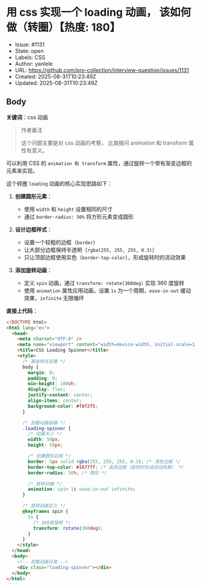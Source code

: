 # 用 css 实现一个 loading 动画， 该如何做（转圈）【热度: 180】

- Issue: #1131
- State: open
- Labels: CSS
- Author: yanlele
- URL: https://github.com/pro-collection/interview-question/issues/1131
- Created: 2025-08-31T10:23:49Z
- Updated: 2025-08-31T10:23:49Z

## Body

**关键词**：css 动画

> 作者备注
>
> 这个问题主要是对 css 动画的考察， 比直接问 animation 和 transform 属性有意义。

可以利用 CSS 的 `animation 和 transform` 属性，通过旋转一个带有渐变边框的元素来实现。

这个转圈 `loading` 动画的核心实现思路如下：

1. **创建圆形元素**：

   - 使用 `width` 和 `height` 设置相同的尺寸
   - 通过 `border-radius: 50%` 将方形元素变成圆形

2. **设计边框样式**：

   - 设置一个较粗的边框（`border`）
   - 让大部分边框保持半透明（`rgba(255, 255, 255, 0.3)`）
   - 只让顶部边框使用实色（`border-top-color`），形成旋转时的流动效果

3. **添加旋转动画**：
   - 定义 `spin` 动画，通过 `transform: rotate(360deg)` 实现 360 度旋转
   - 使用 `animation` 属性应用动画，设置 `1s` 为一个周期，`ease-in-out` 缓动效果，`infinite` 无限循环

**直接上代码**：

```html
<!DOCTYPE html>
<html lang="en">
  <head>
    <meta charset="UTF-8" />
    <meta name="viewport" content="width=device-width, initial-scale=1.0" />
    <title>CSS Loading Spinner</title>
    <style>
      /* 基础样式设置 */
      body {
        margin: 0;
        padding: 0;
        min-height: 100vh;
        display: flex;
        justify-content: center;
        align-items: center;
        background-color: #f0f2f5;
      }

      /* 加载动画容器 */
      .loading-spinner {
        /* 动画大小 */
        width: 50px;
        height: 50px;

        /* 创建圆形边框 */
        border: 5px solid rgba(255, 255, 255, 0.3); /* 浅色边框 */
        border-top-color: #1677ff; /* 高亮边框（旋转时形成流动效果） */
        border-radius: 50%; /* 圆形 */

        /* 旋转动画 */
        animation: spin 1s ease-in-out infinite;
      }

      /* 旋转动画定义 */
      @keyframes spin {
        to {
          /* 360度旋转 */
          transform: rotate(360deg);
        }
      }
    </style>
  </head>
  <body>
    <!-- 加载动画元素 -->
    <div class="loading-spinner"></div>
  </body>
</html>
```

